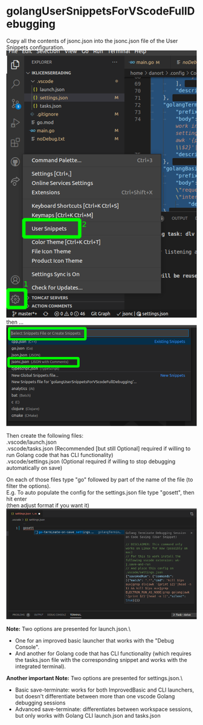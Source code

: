 # golangUserSnippetsForVScodeFullDebugging

Copy all the contents of jsonc.json into the jsonc.json file of the User Snippets configuration.\
![](readmeImages/step1.png)\
then ...\
![](readmeImages/step2.png)



Then create the following files:\
.vscode/launch.json\
.vscode/tasks.json (Recommended [but still Optional] required if willing to run Golang code that has CLI functionality)\
.vscode/settings.json (Optional required if willing to stop debugging automatically on save)


On each of those files type "go" followed by part of the name of the file (to filter the options).\
E.g. To auto populate the config for the settings.json file type "gosett", then hit enter\
(then adjust format if you want it)
![](readmeImages/step3.png)

**Note:** Two options are presented for launch.json.\
* One for an improved basic launcher that works with the "Debug Console".
* And another for Golang code that has CLI functionality (which requires the tasks.json file with the corresponding snippet and works with the integrated terminal).


**Another important Note:** Two options are presented for settings.json.\
* Basic save-terminate: works for both ImprovedBasic and CLI launchers, but doesn't differentiate between more than one vscode Golang debugging sessions
* Advanced save-terminate: differentiates between workspace sessions, but only works with Golang CLI launch.json and tasks.json
